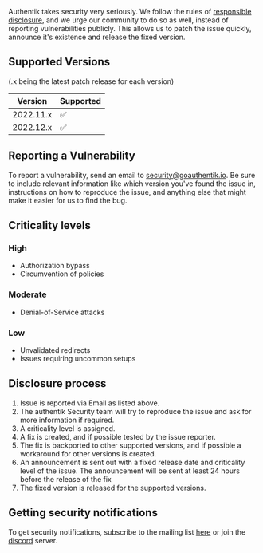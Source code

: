 Authentik takes security very seriously. We follow the rules of [responsible disclosure](https://en.wikipedia.org/wiki/Responsible_disclosure), and we urge our community to do so as well, instead of reporting vulnerabilities publicly. This allows us to patch the issue quickly, announce it's existence and release the fixed version.

## Supported Versions

(.x being the latest patch release for each version)

| Version   | Supported          |
| --------- | ------------------ |
| 2022.11.x | :white_check_mark: |
| 2022.12.x | :white_check_mark: |

## Reporting a Vulnerability

To report a vulnerability, send an email to [security@goauthentik.io](mailto:security@goauthentik.io). Be sure to include relevant information like which version you've found the issue in, instructions on how to reproduce the issue, and anything else that might make it easier for us to find the bug.

## Criticality levels

### High

-   Authorization bypass
-   Circumvention of policies

### Moderate

-   Denial-of-Service attacks

### Low

-   Unvalidated redirects
-   Issues requiring uncommon setups

## Disclosure process

1. Issue is reported via Email as listed above.
2. The authentik Security team will try to reproduce the issue and ask for more information if required.
3. A criticality level is assigned.
4. A fix is created, and if possible tested by the issue reporter.
5. The fix is backported to other supported versions, and if possible a workaround for other versions is created.
6. An announcement is sent out with a fixed release date and criticality level of the issue. The announcement will be sent at least 24 hours before the release of the fix
7. The fixed version is released for the supported versions.

## Getting security notifications

To get security notifications, subscribe to the mailing list [here](https://groups.google.com/g/authentik-security-announcements) or join the [discord](https://goauthentik.io/discord) server.

